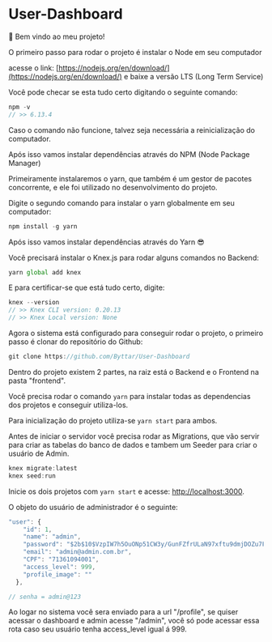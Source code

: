 # User-Dashboard

👋 Bem vindo ao meu projeto!

O primeiro passo para rodar o projeto é instalar o Node em seu computador

acesse o link: [https://nodejs.org/en/download/](https://nodejs.org/en/download/) e baixe a versão LTS (Long Term Service)

Você pode checar se esta tudo certo digitando o seguinte comando:

```jsx
npm -v
// >> 6.13.4
```

Caso o comando não funcione, talvez seja necessária a reinicialização do computador.

Após isso vamos instalar dependências através do NPM (Node Package Manager)

Primeiramente instalaremos o yarn, que também é um gestor de pacotes concorrente, e ele foi utilizado no desenvolvimento do projeto.

Digite o segundo comando para instalar o yarn globalmente em seu computador:

```jsx
npm install -g yarn
```

Após isso vamos instalar dependências através do Yarn 😎

Você precisará instalar o Knex.js para rodar alguns comandos no Backend:

```jsx
yarn global add knex
```

E para certificar-se que está tudo certo, digite: 

```jsx
knex --version
// >> Knex CLI version: 0.20.13
// >> Knex Local version: None
```

Agora o sistema está configurado para conseguir rodar o projeto, o primeiro passo é clonar do repositório do Github:

```jsx
git clone https://github.com/Byttar/User-Dashboard
```

Dentro do projeto existem 2 partes, na raiz está o Backend e o Frontend na pasta "frontend".

Você precisa rodar o comando `yarn` para instalar todas as dependencias dos projetos e conseguir utiliza-los. 

Para inicialização do projeto utiliza-se `yarn start` para ambos.

Antes de iniciar o servidor você precisa rodar as Migrations, que vão servir para criar as tabelas do banco de dados e tambem um Seeder para criar o usuário de Admin.

```jsx
knex migrate:latest
knex seed:run
```

Inicie os dois projetos com `yarn start` e acesse: [http://localhost:3000](http://localhost:3000).

O objeto do usuário de administrador é o seguinte:

```jsx
"user": {
    "id": 1,
    "name": "admin",
    "password": "$2b$10$VzpIW7h5OuONp51CW3y/GunFZfrULaN97xftu9dmjDOZu7F6sYVc2",
    "email": "admin@admin.com.br",
    "CPF": "71361094001",
    "access_level": 999,
    "profile_image": ""
  },

// senha = admin@123
```

Ao logar no sistema você sera enviado para a url "/profile", se quiser acessar o dashboard e admin acesse "/admin", você só pode acessar essa rota caso seu usuário tenha access_level igual á 999.
